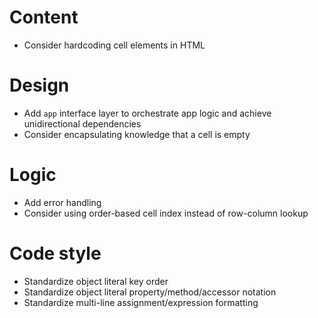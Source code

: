 # Content
- Consider hardcoding cell elements in HTML

# Design
- Add `app` interface layer to orchestrate app logic and achieve unidirectional dependencies
- Consider encapsulating knowledge that a cell is empty

# Logic
- Add error handling
- Consider using order-based cell index instead of row-column lookup

# Code style
- Standardize object literal key order
- Standardize object literal property/method/accessor notation
- Standardize multi-line assignment/expression formatting
